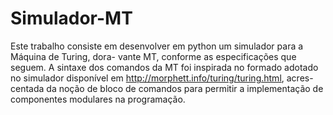 # Simulador-MT
Este trabalho consiste em desenvolver em python um simulador para a Máquina de Turing, dora- vante MT, conforme as especificações que seguem. A sintaxe dos comandos da MT foi inspirada no  formado adotado no simulador disponível em http://morphett.info/turing/turing.html, acres- centada da noção de bloco de comandos para permitir a implementação de componentes modulares  na programação.
